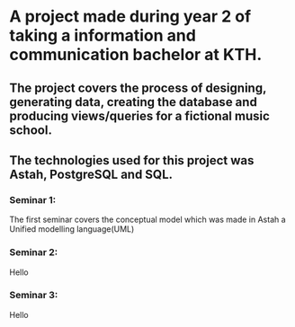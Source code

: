 # A project made during year 2 of taking a information and communication bachelor at KTH. 

## The project covers the process of designing, generating data, creating the database and producing views/queries for a fictional music school.

## The technologies used for this project was Astah, PostgreSQL and SQL.

### Seminar 1:
The first seminar covers the conceptual model which was made in Astah a Unified modelling language(UML)

### Seminar 2:
Hello

### Seminar 3:
Hello
